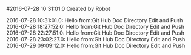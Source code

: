 #2016-07-28 10:31:01.0 Created by Robot

2016-07-28 10:31:01.0: Hello from:Git Hub Doc Directory Edit and Push
2016-07-28 18:27:52.0: Hello from:Git Hub Doc Directory Edit and Push
2016-07-28 22:27:51.0: Hello from:Git Hub Doc Directory Edit and Push
2016-07-28 23:02:27.0: Hello from:Git Hub Doc Directory Edit and Push
2016-07-29 09:09:12.0: Hello from:Git Hub Doc Directory Edit and Push